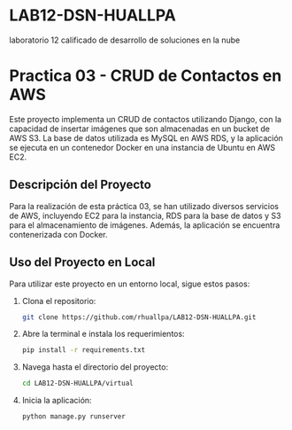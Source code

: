 # LAB12-DSN-HUALLPA
laboratorio 12 calificado de desarrollo de soluciones en la nube


# Practica 03 - CRUD de Contactos en AWS

Este proyecto implementa un CRUD de contactos utilizando Django, con la capacidad de insertar imágenes que son almacenadas en un bucket de AWS S3. La base de datos utilizada es MySQL en AWS RDS, y la aplicación se ejecuta en un contenedor Docker en una instancia de Ubuntu en AWS EC2.

## Descripción del Proyecto

Para la realización de esta práctica 03, se han utilizado diversos servicios de AWS, incluyendo EC2 para la instancia, RDS para la base de datos y S3 para el almacenamiento de imágenes. Además, la aplicación se encuentra contenerizada con Docker.

## Uso del Proyecto en Local

Para utilizar este proyecto en un entorno local, sigue estos pasos:

1. Clona el repositorio:

    ```bash
    git clone https://github.com/rhuallpa/LAB12-DSN-HUALLPA.git
    ```

2. Abre la terminal e instala los requerimientos:

    ```bash
    pip install -r requirements.txt
    ```

3. Navega hasta el directorio del proyecto:

    ```bash
    cd LAB12-DSN-HUALLPA/virtual
    ```

4. Inicia la aplicación:

    ```bash
    python manage.py runserver
    ```


